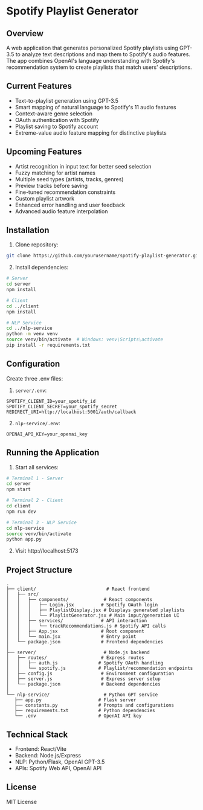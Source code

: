 # Spotify Playlist Generator

## Overview
A web application that generates personalized Spotify playlists using GPT-3.5 to analyze text descriptions and map them to Spotify's audio features. The app combines OpenAI's language understanding with Spotify's recommendation system to create playlists that match users' descriptions.

## Current Features
- Text-to-playlist generation using GPT-3.5
- Smart mapping of natural language to Spotify's 11 audio features
- Context-aware genre selection
- OAuth authentication with Spotify
- Playlist saving to Spotify account
- Extreme-value audio feature mapping for distinctive playlists

## Upcoming Features
- Artist recognition in input text for better seed selection 
- Fuzzy matching for artist names
- Multiple seed types (artists, tracks, genres)
- Preview tracks before saving
- Fine-tuned recommendation constraints
- Custom playlist artwork
- Enhanced error handling and user feedback
- Advanced audio feature interpolation

## Installation
1. Clone repository:
```bash
git clone https://github.com/yourusername/spotify-playlist-generator.git
```

2. Install dependencies:
```bash
# Server
cd server
npm install

# Client
cd ../client
npm install

# NLP Service
cd ../nlp-service
python -m venv venv
source venv/bin/activate  # Windows: venv\Scripts\activate
pip install -r requirements.txt
```

## Configuration
Create three .env files:

1. `server/.env`:
```
SPOTIFY_CLIENT_ID=your_spotify_id
SPOTIFY_CLIENT_SECRET=your_spotify_secret
REDIRECT_URI=http://localhost:5001/auth/callback
```

2. `nlp-service/.env`:
```
OPENAI_API_KEY=your_openai_key
```

## Running the Application
1. Start all services:
```bash
# Terminal 1 - Server
cd server
npm start

# Terminal 2 - Client
cd client
npm run dev

# Terminal 3 - NLP Service
cd nlp-service
source venv/bin/activate
python app.py
```

2. Visit http://localhost:5173

## Project Structure
```
.
├── client/                          # React frontend
│   ├── src/
│   │   ├── components/             # React components
│   │   │   ├── Login.jsx          # Spotify OAuth login
│   │   │   ├── PlaylistDisplay.jsx # Displays generated playlists
│   │   │   └── PlaylistGenerator.jsx # Main input/generation UI
│   │   ├── services/              # API interaction
│   │   │   └── trackRecommendations.js # Spotify API calls
│   │   ├── App.jsx                # Root component
│   │   └── main.jsx               # Entry point
│   └── package.json               # Frontend dependencies
│
├── server/                         # Node.js backend
│   ├── routes/                    # Express routes
│   │   ├── auth.js               # Spotify OAuth handling
│   │   └── spotify.js            # Playlist/recommendation endpoints
│   ├── config.js                  # Environment configuration
│   ├── server.js                  # Express server setup
│   └── package.json               # Backend dependencies
│
└── nlp-service/                    # Python GPT service
   ├── app.py                     # Flask server
   ├── constants.py               # Prompts and configurations
   ├── requirements.txt           # Python dependencies
   └── .env                       # OpenAI API key
```

## Technical Stack
- Frontend: React/Vite
- Backend: Node.js/Express
- NLP: Python/Flask, OpenAI GPT-3.5
- APIs: Spotify Web API, OpenAI API

## License
MIT License